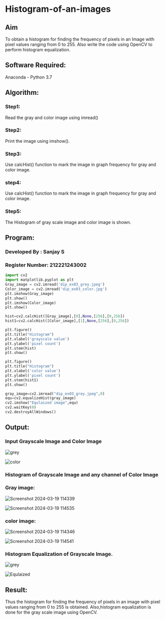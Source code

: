 # Histogram-of-an-images
## Aim
To obtain a histogram for finding the frequency of pixels in an Image with pixel values ranging from 0 to 255. Also write the code using OpenCV to perform histogram equalization.

## Software Required:
Anaconda - Python 3.7

## Algorithm:
### Step1:
Read the gray and color image using imread()

### Step2:
Print the image using imshow().

### Step3:
Use calcHist() function to mark the image in graph frequency for gray and color image.

### step4:
Use calcHist() function to mark the image in graph frequency for gray and color image.

### Step5:
The Histogram of gray scale image and color image is shown.


## Program:

### Developed By   : Sanjay S 
### Register Number: 212221243002
```python
import cv2
import matplotlib.pyplot as plt
Gray_image = cv2.imread('dip_ex03_grey.jpeg')
Color_image = cv2.imread('dip_ex03_color.jpg')
plt.imshow(Gray_image)
plt.show()
plt.imshow(Color_image)
plt.show()

hist=cv2.calcHist([Gray_image],[0],None,[256],[0,256])
hist1=cv2.calcHist([Color_image],[1],None,[256],[0,256])

plt.figure()
plt.title("Histogram")
plt.xlabel('grayscale value')
plt.ylabel('pixel count')
plt.stem(hist)
plt.show()

plt.figure()
plt.title("Histogram")
plt.xlabel('color value')
plt.ylabel('pixel count')
plt.stem(hist1)
plt.show()

gray_image=cv2.imread("dip_ex03_grey.jpeg",0)
equ=cv2.equalizeHist(gray_image)
cv2.imshow("Equlaized image",equ)
cv2.waitKey(0)
cv2.destroyAllWindows()
```
## Output:
### Input Grayscale Image and Color Image
![grey](https://github.com/sanjay5656/Histogram-of-an-images/assets/115128955/e5e9d119-cf02-4ceb-a73d-dbd06012b438)

![color](https://github.com/sanjay5656/Histogram-of-an-images/assets/115128955/2e342273-fb7d-4a35-bf25-8bdca6d21498)

### Histogram of Grayscale Image and any channel of Color Image
### Gray image:
![Screenshot 2024-03-19 114339](https://github.com/sanjay5656/Histogram-of-an-images/assets/115128955/a98a9b60-278b-44ee-8b41-7c4e45d92bd9)

![Screenshot 2024-03-19 114535](https://github.com/sanjay5656/Histogram-of-an-images/assets/115128955/56981fde-0854-4bae-8fc1-3d204b473cb8)

### color image:
![Screenshot 2024-03-19 114346](https://github.com/sanjay5656/Histogram-of-an-images/assets/115128955/221b6c99-1c50-4d76-bdfa-f143b5e0513d)

![Screenshot 2024-03-19 114541](https://github.com/sanjay5656/Histogram-of-an-images/assets/115128955/27e95a02-266a-4f50-b21b-a69ccf1ae449)

### Histogram Equalization of Grayscale Image.
![grey](https://github.com/sanjay5656/Histogram-of-an-images/assets/115128955/39229e27-4995-443c-b1e8-49df475c2c70)

![Equlaized](https://github.com/sanjay5656/Histogram-of-an-images/assets/115128955/c9b05e5f-e794-4d55-ab5f-7097fb6313b5)

## Result: 
Thus the histogram for finding the frequency of pixels in an image with pixel values ranging from 0 to 255 is obtained. Also,histogram equalization is done for the gray scale image using OpenCV.
